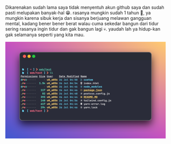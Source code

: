 Dikarenakan sudah lama saya tidak menyentuh akun github saya dan sudah pasti melupakan banyak-hal 😁.
rasanya mungkin sudah 1 tahun 🤔, ya mungkin karena sibuk kerja dan sisanya berjuang melawan gangguan mental, kadang bener bener berat walau cuma sekedar bangun dari tidur sering rasanya ingin tidur dan gak bangun lagi 💀.
yaudah lah ya hidup-kan gak selamanya seperti yang kita mau.

![screenshoot](ss1.png "terminal")